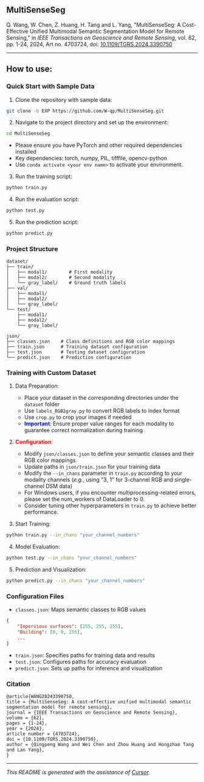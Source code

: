 ## MultiSenseSeg
Q. Wang, W. Chen, Z. Huang, H. Tang and L. Yang, "MultiSenseSeg: A Cost-Effective Unified Multimodal Semantic Segmentation Model for Remote Sensing," in *IEEE Transactions on Geoscience and Remote Sensing*, vol. 62, pp. 1-24, 2024, Art no. 4703724, doi: [10.1109/TGRS.2024.3390750](https://doi.org/10.1109/TGRS.2024.3390750)

------------------------------
## How to use:
### Quick Start with Sample Data
1. Clone the repository with sample data:
```bash
git clone -b EXP https://github.com/W-qp/MultiSenseSeg.git
```
2. Navigate to the project directory and set up the environment:
```bash
cd MultiSenseSeg
```
 - Please ensure you have PyTorch and other required dependencies installed  
 - Key dependencies: torch, numpy, PIL, tifffile, opencv-python  
 - Use `conda activate <your env name>` to activate your environment.  
3. Run the training script:
```bash
python train.py
```
4. Run the evaluation script:
```bash
python test.py
```
5. Run the prediction script:
```bash
python predict.py
```
### Project Structure
```
dataset/
├── train/
│   ├── modal1/        # First modality
│   ├── modal2/        # Second modality
│   └── gray_label/    # Ground truth labels
├── val/
│   ├── modal1/
│   ├── modal2/
│   └── gray_label/
└── test/
    ├── modal1/
    ├── modal2/
    └── gray_label/

json/
├── classes.json    # Class definitions and RGB color mappings
├── train.json      # Training dataset configuration
├── test.json       # Testing dataset configuration
└── predict.json    # Prediction configuration
```

### Training with Custom Dataset
1. Data Preparation:
   - Place your dataset in the corresponding directories under the `dataset` folder
   - Use `labels_RGB2gray.py` to convert RGB labels to index format
   - Use `crop.py` to crop your images if needed
   - <span style="color: blue">**Important**:</span> Ensure proper value ranges for each modality to guarantee correct normalization during training

2. <span style="color: red">**Configuration**:</span>
   - Modify `json/classes.json` to define your semantic classes and their RGB color mappings
   - Update paths in `json/train.json` for your training data
   - Modify the `--in_chans` parameter in `train.py` according to your modality channels (*e.g.*, using "3, 1" for 3-channel RGB and single-channel DSM data)
   - For Windows users, if you encounter multiprocessing-related errors, please set the num_workers of DataLoader to 0.
   - Consider tuning other hyperparameters in `train.py` to achieve better performance.

3. Start Training:
```bash
python train.py --in_chans "your_channel_numbers"
```

4. Model Evaluation:
```bash
python test.py --in_chans "your_channel_numbers"
```

5. Prediction and Visualization:
```bash
python predict.py --in_chans "your_channel_numbers"
```

### Configuration Files
- `classes.json`: Maps semantic classes to RGB values
```json
{
    "Impervious surfaces": [255, 255, 255],
    "Building": [0, 0, 255],
    ...
}
```
- `train.json`: Specifies paths for training data and results
- `test.json`: Configures paths for accuracy evaluation
- `predict.json`: Sets up paths for inference and visualization

### Citation
```
@article{WANG20243390750,
title = {MultiSenseSeg: A cost-effective unified multimodal semantic segmentation model for remote sensing},
journal = {IEEE Transactions on Geoscience and Remote Sensing},
volume = {62},
pages = {1-24},
year = {2024},
article number = {4703724},
doi = {10.1109/TGRS.2024.3390750},
author = {Qingpeng Wang and Wei Chen and Zhou Huang and Hongzhao Tang and Lan Yang},
}
```

---
*This README is generated with the assistance of [Cursor](https://cursor.sh/).*
